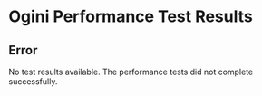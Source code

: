 # Ogini Performance Test Results

## Error
No test results available. The performance tests did not complete successfully.